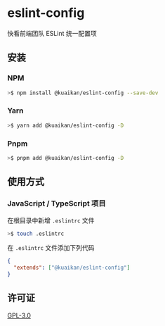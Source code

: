 # eslint-config

快看前端团队 ESLint 统一配置项

## 安装

### NPM

```bash
>$ npm install @kuaikan/eslint-config --save-dev
```

### Yarn

```bash
>$ yarn add @kuaikan/eslint-config -D
```

### Pnpm

```bash
>$ pnpm add @kuaikan/eslint-config -D
```

## 使用方式

### JavaScript / TypeScript 项目

在根目录中新增 `.eslintrc` 文件

```bash
>$ touch .eslintrc
```

在 `.eslintrc` 文件添加下列代码

```json
{
  "extends": ["@kuaikan/eslint-config"]
}
```

## 许可证

[GPL-3.0](./LICENSE)
